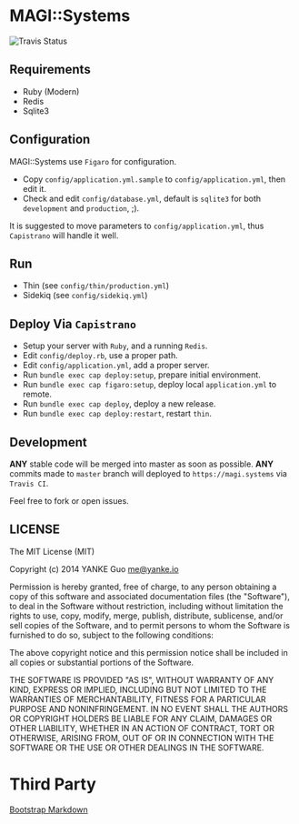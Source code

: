 # MAGI::Systems

![Travis Status](https://travis-ci.org/yanke-guo/magi-systems.svg?branch=master)

## Requirements

-  Ruby (Modern)
-  Redis
-  Sqlite3

## Configuration

MAGI::Systems use `Figaro` for configuration.

-  Copy `config/application.yml.sample` to `config/application.yml`, then edit it.
-  Check and edit `config/database.yml`, default is `sqlite3` for both `development` and `production`, ;).

It is suggested to move parameters to `config/application.yml`, thus `Capistrano` will handle it well.

## Run

-  Thin     (see `config/thin/production.yml`)
-  Sidekiq  (see `config/sidekiq.yml`)

## Deploy Via `Capistrano`

-  Setup your server with `Ruby`, and a running `Redis`.
-  Edit `config/deploy.rb`, use a proper path.
-  Edit `config/application.yml`, add a proper server.
-  Run  `bundle exec cap deploy:setup`, prepare initial environment.
-  Run  `bundle exec cap figaro:setup`, deploy local `application.yml` to remote.
-  Run  `bundle exec cap deploy`, deploy a new release.
-  Run  `bundle exec cap deploy:restart`, restart `thin`.

## Development

**ANY** stable code will be merged into master as soon as possible.
**ANY** commits made to `master` branch will deployed to `https://magi.systems` via `Travis CI`.

Feel free to fork or open issues.

## LICENSE

The MIT License (MIT)

Copyright (c) 2014 YANKE Guo <me@yanke.io>

Permission is hereby granted, free of charge, to any person obtaining a copy
of this software and associated documentation files (the "Software"), to deal
in the Software without restriction, including without limitation the rights
to use, copy, modify, merge, publish, distribute, sublicense, and/or sell
copies of the Software, and to permit persons to whom the Software is
furnished to do so, subject to the following conditions:

The above copyright notice and this permission notice shall be included in
all copies or substantial portions of the Software.

THE SOFTWARE IS PROVIDED "AS IS", WITHOUT WARRANTY OF ANY KIND, EXPRESS OR
IMPLIED, INCLUDING BUT NOT LIMITED TO THE WARRANTIES OF MERCHANTABILITY,
FITNESS FOR A PARTICULAR PURPOSE AND NONINFRINGEMENT. IN NO EVENT SHALL THE
AUTHORS OR COPYRIGHT HOLDERS BE LIABLE FOR ANY CLAIM, DAMAGES OR OTHER
LIABILITY, WHETHER IN AN ACTION OF CONTRACT, TORT OR OTHERWISE, ARISING FROM,
OUT OF OR IN CONNECTION WITH THE SOFTWARE OR THE USE OR OTHER DEALINGS IN
THE SOFTWARE.

# Third Party

[Bootstrap Markdown](http://toopay.github.io/bootstrap-markdown/)
